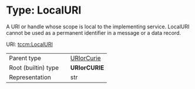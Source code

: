 
# Type: LocalURI


A URI or handle whose scope is local to the implementing service. LocalURI cannot be used as a permanent
identifier in a message or a data record.

URI: [tccm:LocalURI](https://hotecosystem.org/tccm/LocalURI)

|  |  |  |
| --- | --- | --- |
| Parent type | | [URIorCurie](types/URIorCurie.md) |
| Root (builtin) type | | **URIorCURIE** |
| Representation | | str |
